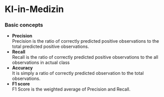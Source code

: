 # KI-in-Medizin
### Basic concepts
- **Precision**  
  Precision is the ratio of correctly predicted positive observations to the total predicted 
  positive observations.
- **Recall**  
  Recall is the ratio of correctly predicted positive observations to the all observations 
  in actual class
- **Accuracy**  
  It is simply a ratio of correctly predicted observation to the total observations.  
- **F1 score**  
  F1 Score is the weighted average of Precision and Recall.